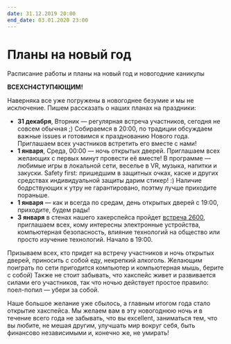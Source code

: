 ```yaml
---
date: 31.12.2019 20:00
end_date: 03.01.2020 23:00
---
```


# Планы на новый год

Расписание работы и планы на новый год и новогодние каникулы

**ВСЕХСН4СТУП4ЮЩИМ!**

Наверняка все уже погружены в новогоднее безумие и мы не исключение. Пишем рассказать о наших планах на праздники:

* **31 декабря**, Вторник — регулярная встреча участников, сегодня не совсем обычная ;) Собираемся в 20:00, по традиции обсуждаем важные issues и готовимся к празднованию Нового года. Приглашаем всех участников встретить его вместе с нами!
* **1 января**, Среда, 00:00 — ночь открытых дверей. Приглашаем всех желающих с первых минут провести её вместе! В программе — любимые игры в локальной сети, веселье в VR, музыка, напитки и закуски. Safety first: пришедшим в защитных очках, каске и других средствах индивидуальной защиты дарим стикер! :) Наличие бодрствующих к утру не гарантировано, поэтму лучше приходите пораньше.
* **1 января** — как и всегда по средам, день открытых дверей с 19:00, приходите, будем рады!
* **3 января** в стенах нашего хакерспейса пройдет [встреча 2600](http://2600.spb.ru), приглашаем всех, кому интересны электронные устройства, компьютерная безопасность, влияние технологий на общество или просто изучение технологий. Начало в 19:00.

Призываем всех, кто придет на встречу участников и ночь открытых дверей, приносить с собой еду, некрепкий алкоголь. Желающим поиграть по сети пригодится компьютер и компьютерная мышь, берите с собой) Также не стоит забывать, что хакспейс живет и развивается силами его участников, так что ночью действует простое правило: поел-попил — убери за собой.

Наше большое желание уже сбылось, а главным итогом года стало открытие хакспейса. Мы желаем вам в эту новогоднюю ночь и в течение всего года не забывать, что вы excellent, заниматься тем, что вы любите, не мешая другим, улучшать мир вокруг себя, быть финансово независимыми и, конечно же, не умирать!
